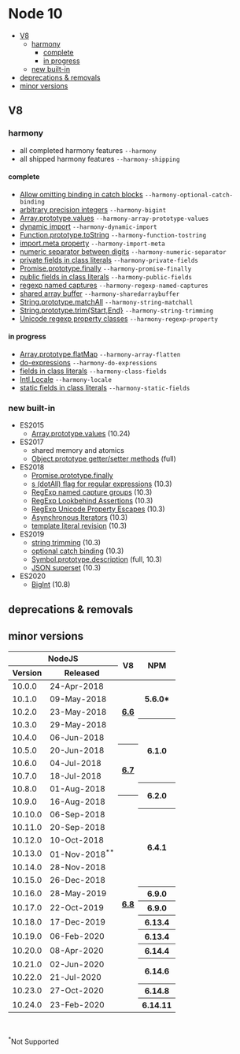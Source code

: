# Node 10

* [V8](#v8)
  * [harmony](#harmony)
    * [complete](#complete)
    * [in progress](#in-progress)
  * [new built-in](#new-built-in)
* [deprecations & removals](#deprecations--removals)
* [minor versions](#minor-versions)

## V8

### harmony

- all completed harmony features `--harmony`
- all shipped harmony features `--harmony-shipping`


#### complete

- [Allow omitting binding in catch blocks](https://github.com/tc39/proposal-optional-catch-binding) `--harmony-optional-catch-binding`
- [arbitrary precision integers](https://github.com/tc39/proposal-bigint) `--harmony-bigint`
- [Array.prototype.values](https://developer.mozilla.org/en-US/docs/Web/JavaScript/Reference/Global_Objects/Array/values) `--harmony-array-prototype-values`
- [dynamic import](https://github.com/tc39/proposal-dynamic-import) `--harmony-dynamic-import`
- [Function.prototype.toString](https://github.com/tc39/Function-prototype-toString-revision) `--harmony-function-tostring`
- [import.meta property](https://github.com/tc39/proposal-import-meta) `--harmony-import-meta`
- [numeric separator between digits](https://github.com/tc39/proposal-numeric-separator) `--harmony-numeric-separator`
- [private fields in class literals](https://github.com/tc39/proposal-class-fields) `--harmony-private-fields`
- [Promise.prototype.finally](https://github.com/tc39/proposal-promise-finally) `--harmony-promise-finally`
- [public fields in class literals](https://github.com/tc39/proposal-class-fields) `--harmony-public-fields`
- [regexp named captures](https://github.com/tc39/proposal-regexp-named-groups) `--harmony-regexp-named-captures`
- [shared array buffer](https://github.com/tc39/ecmascript_sharedmem) `--harmony-sharedarraybuffer`
- [String.prototype.matchAll](https://github.com/tc39/proposal-string-matchall) `--harmony-string-matchall`
- [String.prototype.trim{Start,End}](https://github.com/tc39/proposal-string-left-right-trim) `--harmony-string-trimming`
- [Unicode regexp property classes]() `--harmony-regexp-property`


#### in progress

- [Array.prototype.flatMap](https://github.com/tc39/proposal-flatMap) `--harmony-array-flatten`
- [do-expressions](https://github.com/tc39/proposal-do-expressions) `--harmony-do-expressions`
- [fields in class literals](https://github.com/tc39/proposal-class-fields) `--harmony-class-fields`
- [Intl.Locale](https://github.com/tc39/proposal-intl-locale) `--harmony-locale`
- [static fields in class literals](https://github.com/tc39/proposal-static-class-features) `--harmony-static-fields`

### new built-in

- ES2015
  - [Array.prototype.values](https://developer.mozilla.org/en-US/docs/Web/JavaScript/Reference/Global_Objects/Array/values) (10.24)
- ES2017
  - shared memory and atomics
  - [Object.prototype getter/setter methods](https://tc39.github.io/ecma262/#sec-object.prototype.__defineGetter__) (full)
- ES2018
  - [Promise.prototype.finally](https://github.com/tc39/proposal-promise-finally)
  - [s (dotAll) flag for regular expressions](https://tc39.github.io/ecma262/#sec-get-regexp.prototype.dotAll) (10.3)
  - [RegExp named capture groups](https://github.com/tc39/proposal-regexp-named-groups) (10.3)
  - [RegExp Lookbehind Assertions](https://github.com/tc39/proposal-regexp-lookbehind) (10.3)
  - [RegExp Unicode Property Escapes](https://github.com/tc39/proposal-regexp-unicode-property-escapes) (10.3)
  - [Asynchronous Iterators](https://github.com/tc39/proposal-async-iteration) (10.3)
  - [template literal revision](https://github.com/tc39/proposal-template-literal-revision) (10.3)
- ES2019
  - [string trimming](https://github.com/tc39/proposal-string-left-right-trim) (10.3)
  - [optional catch binding](https://github.com/tc39/proposal-optional-catch-binding) (10.3)
  - [Symbol.prototype.description](https://github.com/tc39/Function-prototype-toString-revision) (full, 10.3)
  - [JSON superset](https://github.com/tc39/proposal-json-superset) (10.3)
- ES2020
  - [BigInt](https://github.com/tc39/proposal-bigint) (10.8)


## deprecations & removals


## minor versions

<table>
    <thead>
        <tr>
            <th colspan="2">NodeJS</th>
            <th rowspan="2">V8</th>
            <th rowspan="2">NPM</th>
        </tr>
        <tr>
            <th>Version</th>
            <th>Released</th>
        </tr>
    </thead>
    <tbody>
        <tr>
            <td><a hef="#10"></a>10.0.0</td>
            <td>24-Apr-2018</td>
            <th rowspan="5">
                <a href="https://github.com/begin-again/nodejs-releases/blob/set-up/v8-releases/releases.md#66">6.6</a>
            </th>
            <th rowspan="3">5.6.0*</th>
        </tr>
        <tr>
            <td>10.1.0</td>
            <td>09-May-2018</td>
        </tr>
        <tr>
            <td>10.2.0</td>
            <td>23-May-2018</td>
        </tr>
        <tr>
            <td>10.3.0</td>
            <td>29-May-2018</td>
            <th rowspan="5">6.1.0</th>
        </tr>
        <tr>
            <td>10.4.0</td>
            <td>06-Jun-2018</td>
        </tr>
        <tr>
            <td>10.5.0</td>
            <td>20-Jun-2018</td>
            <th rowspan="4">
                <a href="https://github.com/begin-again/nodejs-releases/blob/set-up/v8-releases/releases.md#67">6.7</a>
            </th>
        </tr>
        <tr>
            <td>10.6.0</td>
            <td>04-Jul-2018</td>
        </tr>
        <tr>
            <td>10.7.0</td>
            <td>18-Jul-2018</td>
        </tr>
        <tr>
            <td>10.8.0</td>
            <td>01-Aug-2018</td>
            <th rowspan="2">6.2.0</th>
        </tr>
        <tr>
            <td>10.9.0</td>
            <td>16-Aug-2018</td>
            <th rowspan="16">
                <a href="https://github.com/begin-again/nodejs-releases/blob/set-up/v8-releases/releases.md#68">6.8</a>
            </th>
        </tr>
        <tr>
            <td>10.10.0</td>
            <td>06-Sep-2018</td>
            <th rowspan="6">6.4.1</th>
        </tr>
        <tr>
            <td>10.11.0</td>
            <td>20-Sep-2018</td>
        </tr>
        <tr>
            <td>10.12.0</td>
            <td>10-Oct-2018</td>
        </tr>
        <tr>
            <td>10.13.0</td>
            <td>01-Nov-2018<sup>**</sup></td>
        </tr>
        <tr>
            <td>10.14.0</td>
            <td>28-Nov-2018</td>
        </tr>
        <tr>
            <td>10.15.0</td>
            <td>26-Dec-2018</td>
        </tr>
        <tr>
            <td>10.16.0</td>
            <td>28-May-2019</td>
            <th>6.9.0</th>
        </tr>
        <tr>
            <td>10.17.0</td>
            <td>22-Oct-2019</td>
            <th>6.9.0</th>
        </tr>
        <tr>
            <td>10.18.0</td>
            <td>17-Dec-2019</td>
            <th>6.13.4</th>
        </tr>
        <tr>
            <td>10.19.0</td>
            <td>06-Feb-2020</td>
            <th>6.13.4</th>
        </tr>
        <tr>
            <td>10.20.0</td>
            <td>08-Apr-2020</td>
            <th>6.14.4</th>
        </tr>
        <tr>
            <td>10.21.0</td>
            <td>02-Jun-2020</td>
            <th rowspan="2">6.14.6</th>
        </tr>
        <tr>
            <td>10.22.0</td>
            <td>21-Jul-2020</td>
        </tr>
        <tr>
            <td>10.23.0</td>
            <td>27-Oct-2020</td>
            <th>6.14.8</th>
        </tr>
        <tr>
            <td>10.24.0</td>
            <td>23-Feb-2020</td>
            <th>6.14.11</th>
        </tr>
    </tbody>
</table>
<br><p><sup>*</sup>Not Supported</p>
